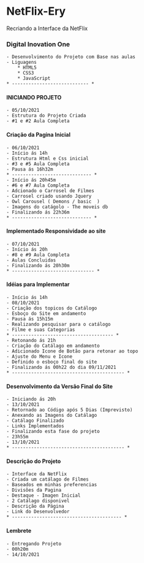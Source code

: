 # NetFlix-Ery
Recriando a Interface da NetFlix

### Digital Inovation One
    - Desenvolvimento do Projeto com Base nas aulas
    - Liguagens
        * HTML5
        * CSS3
        * JavaScript
    * ---------------------------- *

#### INICIANDO PROJETO 
    - 05/10/2021 
    - Estrutura do Projeto Criada
    - #1 e #2 Aula Completa
#### Criação da Pagina Inicial
    - 06/10/2021
    - Início ás 14h
    - Estrutura Html e Css inicial
    - #3 e #5 Aula Completa
    - Pausa ás 16h32m 
    * ----------------------------- *
    - Início ás 20h45m
    - #6 e #7 Aula Completa
    - Adcionado o Carrosel de Filmes 
    - Carrosel criado usando Jquery
    - Owl Carousel ( Demons / basic  )
    - Imagens do catágolo - The moveis db
    - Finalizando ás 22h36m
    * ----------------------------- * 

#### Implementado Responsividade ao site
    - 07/10/2021
    - Início ás 20h
    - #8 e #9 Aula Completa
    - Aulas Concluidas 
    - Finalizando ás 20h30m
    * ------------------------------ *

#### Idéias para Implementar
    - Início ás 14h
    - 08/10/2021
    - Criação dos topicos do Catálogo
    - Esboço do Site em andamento
    - Pausa ás 15h15m
    - Realizando pesquisar para o catálogo
    - Filme e suas Categorias
    * ------------------------------------- *
    - Retonando ás 21h
    - Criação do Catálago em andamento
    - Adicionado Icone de Botão para retonar ao topo
    - Ajuste do Menu e Icone
    - Definido o esboço final do site
    - Finalizando ás 00h22 do dia 09/11/2021
    * ----------------------------------------- *

#### Desenvolvimento da Versão Final do Site 
    - Iniciando ás 20h
    - 13/10/2021
    - Retornado ao Código após 5 Dias (Imprevisto)
    - Anexando as Imagens do Catálago
    - Catálago Finalizado
    - Links Implementados
    - Finalizando esta fase do projeto
    - 23h55m
    - 13/10/2021
    * ----------------------------------------- * 

#### Descrição do Projeto
    - Interface da NetFlix
    - Criada um catálago de Filmes
    - Baseados em minhas preferencias
    - Divisões da Pagina
    - Destaque - Imagen Inicial
    - 2 Catálago disponivel 
    - Descrição da Página
    - Link do Desenvolvedor
    * ---------------------------------------- * 

#### Lembrete
    - Entregando Projeto 
    - 00h20m
    - 14/10/2021

